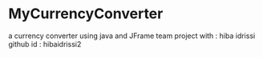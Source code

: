 # MyCurrencyConverter
a currency converter using java and JFrame
team project with : hiba idrissi github id : hibaidrissi2